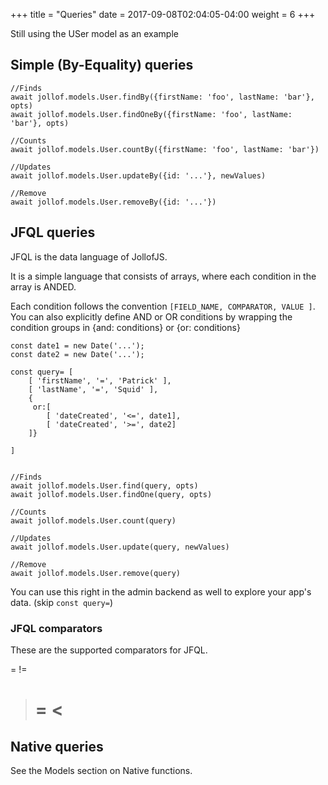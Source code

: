 +++
title = "Queries"
date =  2017-09-08T02:04:05-04:00
weight = 6
+++

Still using the USer model as an example

## Simple (By-Equality) queries

```
//Finds
await jollof.models.User.findBy({firstName: 'foo', lastName: 'bar'}, opts)
await jollof.models.User.findOneBy({firstName: 'foo', lastName: 'bar'}, opts)

//Counts
await jollof.models.User.countBy({firstName: 'foo', lastName: 'bar'})

//Updates
await jollof.models.User.updateBy({id: '...'}, newValues)

//Remove
await jollof.models.User.removeBy({id: '...'})

```

## JFQL queries
JFQL is the data language of JollofJS.

It is a simple language that consists of arrays, where each condition in the array is ANDED.

Each condition follows the convention `[FIELD_NAME, COMPARATOR, VALUE ]`.
You can also explicitly define AND or OR conditions by wrapping the condition groups in {and: conditions} or {or: conditions}

```
const date1 = new Date('...');
const date2 = new Date('...');

const query= [
    [ 'firstName', '=', 'Patrick' ],
    [ 'lastName', '=', 'Squid' ],
    {
     or:[
        [ 'dateCreated', '<=', date1],
        [ 'dateCreated', '>=', date2]
    ]}

]


//Finds
await jollof.models.User.find(query, opts)
await jollof.models.User.findOne(query, opts)

//Counts
await jollof.models.User.count(query)

//Updates
await jollof.models.User.update(query, newValues)

//Remove
await jollof.models.User.remove(query)

```

You can use this right in the admin backend as well to explore your app's data. (skip `const query=`)

### JFQL comparators
These are the supported comparators for JFQL.

=
!=
>
>=
<
>=

## Native queries
See the Models section on Native functions.